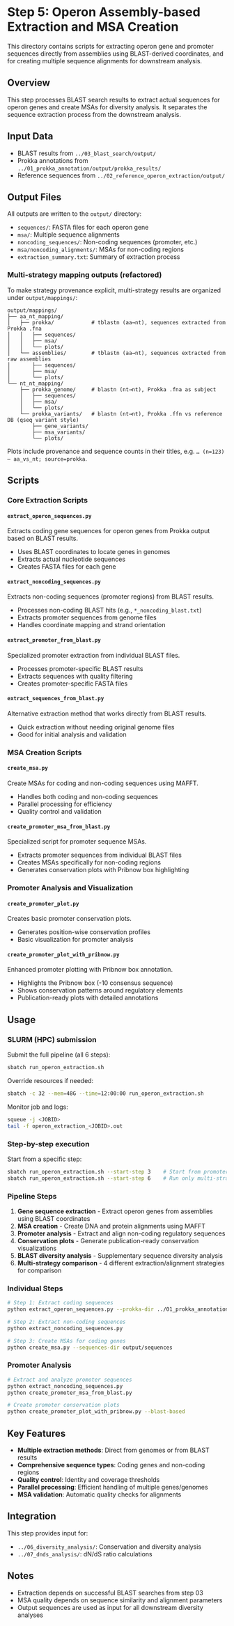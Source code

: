 # Step 5: Operon Assembly-based Extraction and MSA Creation

This directory contains scripts for extracting operon gene and promoter sequences directly from assemblies using BLAST-derived coordinates, and for creating multiple sequence alignments for downstream analysis.

## Overview

This step processes BLAST search results to extract actual sequences for operon genes and create MSAs for diversity analysis. It separates the sequence extraction process from the downstream analysis.

## Input Data

- BLAST results from `../03_blast_search/output/`
- Prokka annotations from `../01_prokka_annotation/output/prokka_results/`
 - Reference sequences from `../02_reference_operon_extraction/output/`

## Output Files

All outputs are written to the `output/` directory:
- `sequences/`: FASTA files for each operon gene
- `msa/`: Multiple sequence alignments
- `noncoding_sequences/`: Non-coding sequences (promoter, etc.)
- `msa/noncoding_alignments/`: MSAs for non-coding regions
- `extraction_summary.txt`: Summary of extraction process

### Multi-strategy mapping outputs (refactored)

To make strategy provenance explicit, multi-strategy results are organized under `output/mappings/`:

```
output/mappings/
├── aa_nt_mapping/
│   ├── prokka/            # tblastn (aa→nt), sequences extracted from Prokka .fna
│   │   ├── sequences/
│   │   ├── msa/
│   │   └── plots/
│   └── assemblies/        # tblastn (aa→nt), sequences extracted from raw assemblies
│       ├── sequences/
│       ├── msa/
│       └── plots/
└── nt_nt_mapping/
    ├── prokka_genome/     # blastn (nt→nt), Prokka .fna as subject
    │   ├── sequences/
    │   ├── msa/
    │   └── plots/
    └── prokka_variants/   # blastn (nt→nt), Prokka .ffn vs reference DB (qseq variant style)
        ├── gene_variants/
        ├── msa_variants/
        └── plots/
```

Plots include provenance and sequence counts in their titles, e.g. `… (n=123) — aa_vs_nt; source=prokka`.

## Scripts

### Core Extraction Scripts

#### `extract_operon_sequences.py`
Extracts coding gene sequences for operon genes from Prokka output based on BLAST results.
- Uses BLAST coordinates to locate genes in genomes
- Extracts actual nucleotide sequences
- Creates FASTA files for each gene

#### `extract_noncoding_sequences.py`
Extracts non-coding sequences (promoter regions) from BLAST results.
- Processes non-coding BLAST hits (e.g., `*_noncoding_blast.txt`)
- Extracts promoter sequences from genome files
- Handles coordinate mapping and strand orientation

#### `extract_promoter_from_blast.py`
Specialized promoter extraction from individual BLAST files.
- Processes promoter-specific BLAST results
- Extracts sequences with quality filtering
- Creates promoter-specific FASTA files

#### `extract_sequences_from_blast.py`
Alternative extraction method that works directly from BLAST results.
- Quick extraction without needing original genome files
- Good for initial analysis and validation

### MSA Creation Scripts

#### `create_msa.py`
Create MSAs for coding and non-coding sequences using MAFFT.
 - Handles both coding and non-coding sequences
 - Parallel processing for efficiency
 - Quality control and validation

#### `create_promoter_msa_from_blast.py`
Specialized script for promoter sequence MSAs.
- Extracts promoter sequences from individual BLAST files
- Creates MSAs specifically for non-coding regions
- Generates conservation plots with Pribnow box highlighting

### Promoter Analysis and Visualization

#### `create_promoter_plot.py`
Creates basic promoter conservation plots.
- Generates position-wise conservation profiles
- Basic visualization for promoter analysis

#### `create_promoter_plot_with_pribnow.py`
Enhanced promoter plotting with Pribnow box annotation.
- Highlights the Pribnow box (-10 consensus sequence)
- Shows conservation patterns around regulatory elements
- Publication-ready plots with detailed annotations

## Usage

### SLURM (HPC) submission
Submit the full pipeline (all 6 steps):

```bash
sbatch run_operon_extraction.sh
```

Override resources if needed:

```bash
sbatch -c 32 --mem=48G --time=12:00:00 run_operon_extraction.sh
```

Monitor job and logs:

```bash
squeue -j <JOBID>
tail -f operon_extraction_<JOBID>.out
```

### Step-by-step execution
Start from a specific step:

```bash
sbatch run_operon_extraction.sh --start-step 3    # Start from promoter analysis
sbatch run_operon_extraction.sh --start-step 6    # Run only multi-strategy comparison
```

### Pipeline Steps
1. **Gene sequence extraction** - Extract operon genes from assemblies using BLAST coordinates
2. **MSA creation** - Create DNA and protein alignments using MAFFT
3. **Promoter analysis** - Extract and align non-coding regulatory sequences  
4. **Conservation plots** - Generate publication-ready conservation visualizations
5. **BLAST diversity analysis** - Supplementary sequence diversity analysis
6. **Multi-strategy comparison** - 4 different extraction/alignment strategies for comparison

### Individual Steps
```bash
# Step 1: Extract coding sequences
python extract_operon_sequences.py --prokka-dir ../01_prokka_annotation/output/prokka_results

# Step 2: Extract non-coding sequences
python extract_noncoding_sequences.py

# Step 3: Create MSAs for coding genes
python create_msa.py --sequences-dir output/sequences
```

### Promoter Analysis
```bash
# Extract and analyze promoter sequences
python extract_noncoding_sequences.py
python create_promoter_msa_from_blast.py

# Create promoter conservation plots
python create_promoter_plot_with_pribnow.py --blast-based
```

## Key Features

- **Multiple extraction methods**: Direct from genomes or from BLAST results
- **Comprehensive sequence types**: Coding genes and non-coding regions
- **Quality control**: Identity and coverage thresholds
- **Parallel processing**: Efficient handling of multiple genes/genomes
- **MSA validation**: Automatic quality checks for alignments

## Integration

This step provides input for:
- `../06_diversity_analysis/`: Conservation and diversity analysis
- `../07_dnds_analysis/`: dN/dS ratio calculations

## Notes

- Extraction depends on successful BLAST searches from step 03
- MSA quality depends on sequence similarity and alignment parameters
- Output sequences are used as input for all downstream diversity analyses